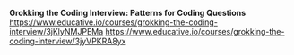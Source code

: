 **Grokking the Coding Interview: Patterns for Coding Questions**
<br/>
https://www.educative.io/courses/grokking-the-coding-interview/3jKlyNMJPEMa
https://www.educative.io/courses/grokking-the-coding-interview/3jyVPKRA8yx

